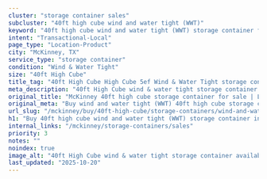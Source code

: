 ```yaml
---
cluster: "storage container sales"
subcluster: "40ft high cube wind and water tight (WWT)"
keyword: "40ft high cube wind and water tight (WWT) storage container for sale McKinney, TX"
intent: "Transactional-Local"
page_type: "Location-Product"
city: "McKinney, TX"
service_type: "storage container"
condition: "Wind & Water Tight"
size: "40ft High Cube"
title_tag: "40ft High Cube High Cube 5ef Wind & Water Tight storage container Sales in McKinney | LC Container"
meta_description: "40ft High Cube wind & water tight storage container sales in McKinney. High cube containers with extra height. Fast delivery, competitive pricing. Serving storage containers area. Quote ID: VI1. Call (214) 524-4168 for your free quote today."
original_title: "McKinney 40ft high cube storage container for sale | LC"
original_meta: "Buy wind and water tight (WWT) 40ft high cube storage container sale with local delivery in McKinney, TX. LC Container — local Since 2003. Request a fast quote today."
url_slug: "/mckinney/buy/40ft-high-cube/storage-containers/wind-and-water-tight-wwt"
h1: "Buy 40ft high cube wind and water tight (WWT) storage container in McKinney"
internal_links: "/mckinney/storage-containers/sales"
priority: 3
notes: ""
noindex: true
image_alt: "40ft High Cube wind & water tight storage container available for delivery in McKinney"
last_updated: "2025-10-20"
---
```


<!-- TODO: Add unique city/inventory copy, images, and internal links here. -->
